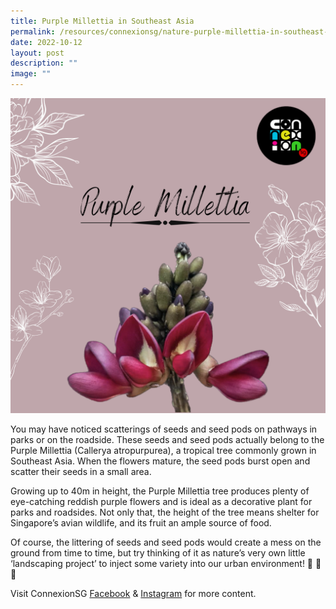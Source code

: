 ```yaml
---
title: Purple Millettia in Southeast Asia
permalink: /resources/connexionsg/nature-purple-millettia-in-southeast-asia/
date: 2022-10-12
layout: post
description: ""
image: ""
---
```


![](/images/connexionsg/2022/purple%20millletia.png)

You may have noticed scatterings of seeds and seed pods on pathways in parks or on the roadside. These seeds and seed pods actually belong to the Purple Millettia (Callerya atropurpurea), a tropical tree commonly grown in Southeast Asia. When the flowers mature, the seed pods burst open and scatter their seeds in a small area.

Growing up to 40m in height, the Purple Millettia tree produces plenty of eye-catching reddish purple flowers and is ideal as a decorative plant for parks and roadsides. Not only that, the height of the tree means shelter for Singapore’s avian wildlife, and its fruit an ample source of food.  

Of course, the littering of seeds and seed pods would create a mess on the ground from time to time, but try thinking of it as nature’s very own little ‘landscaping project’ to inject some variety into our urban environment! 🌸 🌼 🌷

Visit ConnexionSG [Facebook](https://www.facebook.com/ConnexionSG) & [Instagram](https://www.instagram.com/connexionsg/) for more content.
